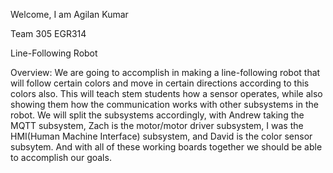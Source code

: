 
Welcome, I am Agilan Kumar

Team 305 EGR314

Line-Following Robot

Overview:
We are going to accomplish in making a line-following robot that will follow certain colors
and move in certain directions according to this colors also. This will teach stem students
how a sensor operates, while also showing them how the communication works with other subsystems
in the robot. We will split the subsystems accordingly, with Andrew taking the MQTT subsystem,
Zach is the motor/motor driver subsystem, I was the HMI(Human Machine Interface) subsystem,
and David is the color sensor subsytem. And with all of these working boards together we should
be able to accomplish our goals.



